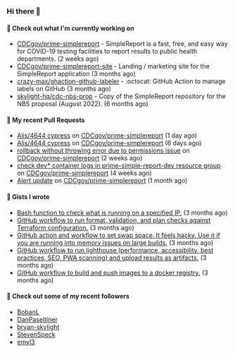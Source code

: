 ### Hi there 👋

#### 🚀 Check out what I'm currently working on

- [CDCgov/prime-simplereport](https://github.com/CDCgov/prime-simplereport) - SimpleReport is a fast, free, and easy way for COVID-19 testing facilities to report results to public health departments. (2 weeks ago)
- [CDCgov/prime-simplereport-site](https://github.com/CDCgov/prime-simplereport-site) - Landing / marketing site for the SimpleReport application (3 months ago)
- [crazy-max/ghaction-github-labeler](https://github.com/crazy-max/ghaction-github-labeler) - :octocat: GitHub Action to manage labels on GitHub (3 months ago)
- [skylight-hq/cdc-nbs-prop](https://github.com/skylight-hq/cdc-nbs-prop) - Copy of the SimpleReport repository for the NBS proposal (August 2022). (6 months ago)

#### 🔨 My recent Pull Requests

- [Alis/4644 cypress](https://github.com/CDCgov/prime-simplereport/pull/5218) on [CDCgov/prime-simplereport](https://github.com/CDCgov/prime-simplereport) (1 day ago)
- [Alis/4644 cypress](https://github.com/CDCgov/prime-simplereport/pull/5186) on [CDCgov/prime-simplereport](https://github.com/CDCgov/prime-simplereport) (6 days ago)
- [rollback without throwing error due to permissions issue](https://github.com/CDCgov/prime-simplereport/pull/5076) on [CDCgov/prime-simplereport](https://github.com/CDCgov/prime-simplereport) (2 weeks ago)
- [check dev* container logs in prime-simple-report-dev resource group](https://github.com/CDCgov/prime-simplereport/pull/4982) on [CDCgov/prime-simplereport](https://github.com/CDCgov/prime-simplereport) (4 weeks ago)
- [Alert update](https://github.com/CDCgov/prime-simplereport/pull/4945) on [CDCgov/prime-simplereport](https://github.com/CDCgov/prime-simplereport) (1 month ago)

#### 📓 Gists I wrote

- [Bash function to check what is running on a specified IP.](https://gist.github.com/ce30489841fdedc021675981308a399e) (3 months ago)
- [GitHub workflow to run format, validation, and plan checks against Terraform configuration.](https://gist.github.com/0295eabded9fd7994e0e04b86accdc41) (3 months ago)
- [GitHub action and workflow to set swap space. It feels hacky. Use it if you are running into memory issues on large builds.](https://gist.github.com/1c13dca8dc96ed4947f016aae19aacff) (3 months ago)
- [GitHub workflow to run lighthouse (performance, accessibility, best practices, SEO, PWA scanning) and upload results as artifacts.](https://gist.github.com/60fe04c78d86f2bfb5bbf02484826ebe) (3 months ago)
- [GitHub workflow to build and push images to a docker registry.](https://gist.github.com/7845bd98166fd71f05bf829631b23ba7) (3 months ago)

#### 👯 Check out some of my recent followers

- [BobanL](https://github.com/BobanL)
- [DanPaseltiner](https://github.com/DanPaseltiner)
- [bryan-skylight](https://github.com/bryan-skylight)
- [StevenSpeck](https://github.com/StevenSpeck)
- [emyl3](https://github.com/emyl3)
